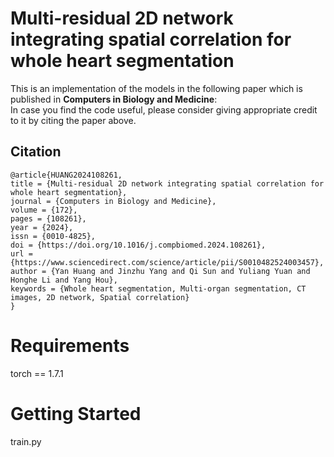 # Multi-residual 2D network integrating spatial correlation for whole heart segmentation
This is an implementation of the models in the following paper which is published in **Computers in Biology and Medicine**:  
In case you find the code useful, please consider giving appropriate credit to it by citing the paper above.  
## Citation
```
@article{HUANG2024108261,
title = {Multi-residual 2D network integrating spatial correlation for whole heart segmentation},
journal = {Computers in Biology and Medicine},
volume = {172},
pages = {108261},
year = {2024},
issn = {0010-4825},
doi = {https://doi.org/10.1016/j.compbiomed.2024.108261},
url = {https://www.sciencedirect.com/science/article/pii/S0010482524003457},
author = {Yan Huang and Jinzhu Yang and Qi Sun and Yuliang Yuan and Honghe Li and Yang Hou},
keywords = {Whole heart segmentation, Multi-organ segmentation, CT images, 2D network, Spatial correlation}
}
```
# Requirements
torch == 1.7.1
# Getting Started
train.py

